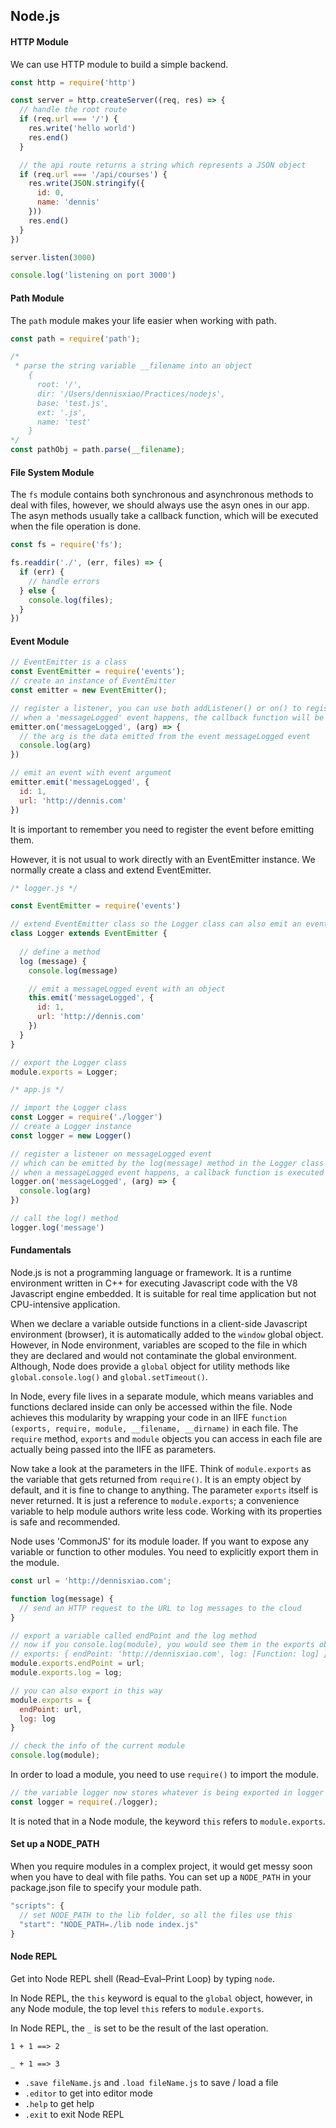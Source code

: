 ## Node.js

#### HTTP Module

We can use HTTP module to build a simple backend.

```js
const http = require('http')

const server = http.createServer((req, res) => {
  // handle the root route
  if (req.url === '/') {
    res.write('hello world')
    res.end()
  }

  // the api route returns a string which represents a JSON object
  if (req.url === '/api/courses') {
    res.write(JSON.stringify({
      id: 0,
      name: 'dennis'
    }))
    res.end()
  }
})

server.listen(3000)

console.log('listening on port 3000')
```

#### Path Module

The `path` module makes your life easier when working with path.

```js
const path = require('path');

/*
 * parse the string variable __filename into an object
    { 
      root: '/',
      dir: '/Users/dennisxiao/Practices/nodejs',
      base: 'test.js',
      ext: '.js',
      name: 'test' 
    }
*/
const pathObj = path.parse(__filename);
```

#### File System Module

The `fs` module contains both synchronous and asynchronous methods to deal with files, however, we should always use the asyn ones in our app. The asyn methods usually take a callback function, which will be executed when the file operation is done.

```js
const fs = require('fs');

fs.readdir('./', (err, files) => {
  if (err) {
    // handle errors
  } else {
    console.log(files);
  }
})
```

#### Event Module

```js
// EventEmitter is a class
const EventEmitter = require('events');
// create an instance of EventEmitter
const emitter = new EventEmitter();

// register a listener, you can use both addListener() or on() to register a listener
// when a 'messageLogged' event happens, the callback function will be executed
emitter.on('messageLogged', (arg) => {
  // the arg is the data emitted from the event messageLogged event
  console.log(arg)
})

// emit an event with event argument
emitter.emit('messageLogged', {
  id: 1,
  url: 'http://dennis.com'
})
```

It is important to remember you need to register the event before emitting them.

However, it is not usual to work directly with an EventEmitter instance. We normally create a class and extend EventEmitter.

```js
/* logger.js */

const EventEmitter = require('events')

// extend EventEmitter class so the Logger class can also emit an event
class Logger extends EventEmitter {
  
  // define a method
  log (message) {
    console.log(message)

    // emit a messageLogged event with an object
    this.emit('messageLogged', {
      id: 1,
      url: 'http://dennis.com'
    })
  }
}

// export the Logger class
module.exports = Logger;
```

```js
/* app.js */

// import the Logger class
const Logger = require('./logger')
// create a Logger instance
const logger = new Logger()

// register a listener on messageLogged event
// which can be emitted by the log(message) method in the Logger class
// when a messageLogged event happens, a callback function is executed
logger.on('messageLogged', (arg) => {
  console.log(arg)
})

// call the log() method
logger.log('message')
```

#### Fundamentals

Node.js is not a programming language or framework. It is a runtime environment written in C++ for executing Javascript code with the V8 Javascript engine embedded. It is suitable for real time application but not CPU-intensive application.

When we declare a variable outside functions in a client-side Javascript environment (browser), it is automatically added to the `window` global object. However, in Node environment, variables are scoped to the file in which they are declared and would not contaminate the global environment. Although, Node does provide a `global` object for utility methods like `global.console.log()` and `global.setTimeout()`. 

In Node, every file lives in a separate module, which means variables and functions declared inside can only be accessed within the file. Node achieves this modularity by wrapping your code in an IIFE `function (exports, require, module, __filename, __dirname)` in each file. The `require` method, `exports` and `module` objects you can access in each file are actually being passed into the IIFE as parameters.

Now take a look at the parameters in the IIFE. Think of `module.exports` as the variable that gets returned from `require()`. It is an empty object by default, and it is fine to change to anything. The parameter `exports` itself is never returned. It is just a reference to `module.exports`; a convenience variable to help module authors write less code. Working with its properties is safe and recommended.

Node uses 'CommonJS' for its module loader. If you want to expose any variable or function to other modules. You need to explicitly export them in the module. 

```js
const url = 'http://dennisxiao.com';

function log(message) {
  // send an HTTP request to the URL to log messages to the cloud
}

// export a variable called endPoint and the log method
// now if you console.log(module), you would see them in the exports object
// exports: { endPoint: 'http://dennisxiao.com', log: [Function: log] }
module.exports.endPoint = url;
module.exports.log = log;

// you can also export in this way
module.exports = {
  endPoint: url,
  log: log
}

// check the info of the current module
console.log(module);
```

In order to load a module, you need to use `require()` to import the module.

```js
// the variable logger now stores whatever is being exported in logger module
const logger = require(./logger);
```

It is noted that in a Node module, the keyword `this` refers to `module.exports`.

#### Set up a NODE_PATH

When you require modules in a complex project, it would get messy soon when you have to deal with file paths. You can set up a `NODE_PATH` in your package.json file to specify your module path.

```js
"scripts": {
  // set NODE_PATH to the lib folder, so all the files use this 
  "start": "NODE_PATH=./lib node index.js"
}
```

#### Node REPL

Get into Node REPL shell (Read–Eval–Print Loop) by typing `node`.

In Node REPL, the `this` keyword is equal to the `global` object, however, in any Node module, the top level `this` refers to `module.exports`.

In Node REPL, the `_` is set to be the result of the last operation.

```
1 + 1 ==> 2

_ + 1 ==> 3
```

- `.save fileName.js` and `.load fileName.js` to save / load a file
- `.editor` to get into editor mode
- `.help` to get help
- `.exit` to exit Node REPL
